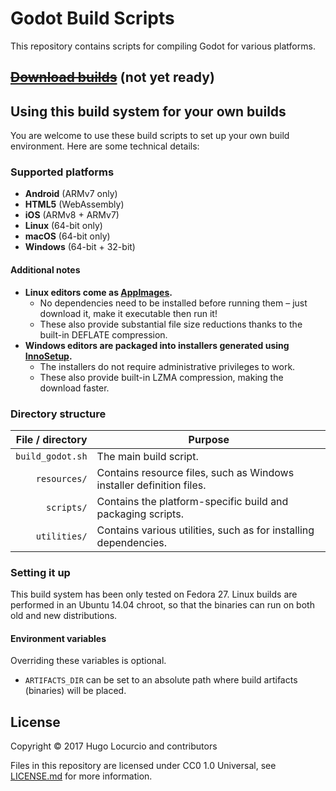 # Godot Build Scripts

This repository contains scripts for compiling Godot for various platforms.

## [~~Download builds~~](https://godot.hugo.pro/) (not yet ready)

## Using this build system for your own builds

You are welcome to use these build scripts to set up your own build environment.
Here are some technical details:

### Supported platforms

- **Android** (ARMv7 only)
- **HTML5** (WebAssembly)
- **iOS** (ARMv8 + ARMv7)
- **Linux** (64-bit only)
- **macOS** (64-bit only)
- **Windows** (64-bit + 32-bit)

#### Additional notes

- **Linux editors come as [AppImages](https://appimage.org/).**
  - No dependencies need to be installed before running them – just download it,
    make it executable then run it!
  - These also provide substantial file size reductions thanks to the built-in
    DEFLATE compression.
- **Windows editors are packaged into installers generated using [InnoSetup](http://www.jrsoftware.org/isinfo.php).**
  - The installers do not require administrative privileges to work.
  - These also provide built-in LZMA compression, making the download faster.

### Directory structure

| File / directory | Purpose                                                              |
|-----------------:|----------------------------------------------------------------------|
| `build_godot.sh` | The main build script.                                               |
|     `resources/` | Contains resource files, such as Windows installer definition files. |
|       `scripts/` | Contains the platform-specific build and packaging scripts.          |
|     `utilities/` | Contains various utilities, such as for installing dependencies.     |

### Setting it up

This build system has been only tested on Fedora 27. Linux builds are performed
in an Ubuntu 14.04 chroot, so that the binaries can run on both old and new
distributions.

#### Environment variables

Overriding these variables is optional.

- `ARTIFACTS_DIR` can be set to an absolute path where build artifacts (binaries)
will be placed.

## License

Copyright © 2017 Hugo Locurcio and contributors

Files in this repository are licensed under CC0 1.0 Universal,
see [LICENSE.md](LICENSE.md) for more information.
